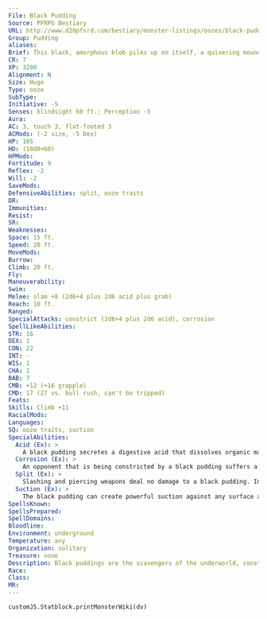 ```yaml
---
File: Black Pudding
Source: PFRPG Bestiary
URL: http://www.d20pfsrd.com/bestiary/monster-listings/oozes/black-pudding
Group: Pudding
aliases: 
Brief: This black, amorphous blob piles up on itself, a quivering mound of midnight sludge that glistens darkly before surging forward.
CR: 7
XP: 3200
Alignment: N
Size: Huge
Type: ooze
SubType: 
Initiative: -5
Senses: blindsight 60 ft.; Perception -5
Aura: 
AC: 3, touch 3, flat-footed 3
ACMods: (-2 size, -5 Dex)
HP: 105
HD: (10d8+60)
HPMods: 
Fortitude: 9
Reflex: -2
Will: -2
SaveMods: 
DefensiveAbilities: split, ooze traits
DR: 
Immunities: 
Resist: 
SR: 
Weaknesses: 
Space: 15 ft.
Speed: 20 ft.
MoveMods: 
Burrow: 
Climb: 20 ft.
Fly: 
Maneuverability: 
Swim: 
Melee: slam +8 (2d6+4 plus 2d6 acid plus grab)
Reach: 10 ft.
Ranged: 
SpecialAttacks: constrict (2d6+4 plus 2d6 acid), corrosion
SpellLikeAbilities: 
STR: 16
DEX: 1
CON: 22
INT: -
WIS: 1
CHA: 1
BAB: 7
CMB: +12 (+16 grapple)
CMD: 17 (27 vs. bull rush, can't be tripped)
Feats: 
Skills: Climb +11
RacialMods: 
Languages: 
SQ: ooze traits, suction
SpecialAbilities:
  Acid (Ex): >
    A black pudding secretes a digestive acid that dissolves organic material and metal quickly, but does not affect stone.  Each time a creature suffers damage from a black pudding's acid, its clothing and armor take the same amount of damage from the acid. A DC 21 Reflex save prevents damage to clothing and armor. A metal or wooden weapon that strikes a black pudding takes 2d6 acid damage unless the weapon's wielder succeeds on a DC 21 Reflex save. If a black pudding remains in contact with a wooden or metal object for 1 full round, it inflicts 21 points of acid damage (no save) to the object. The save DCs are Constitution-based.
  Corrosion (Ex): >
    An opponent that is being constricted by a black pudding suffers a -4 penalty on Reflex saves made to resist acid damage applying to clothing and armor.
  Split (Ex): >
    Slashing and piercing weapons deal no damage to a black pudding. Instead, the creature splits into two identical puddings, each with half of the original's current hit points (round down). A pudding with 10 hit points or less cannot be further split and dies if reduced to 0 hit points.
  Suction (Ex): >
    The black pudding can create powerful suction against any surface as it climbs, allowing it to cling to inverted surfaces with ease. A black pudding can establish or release suction as a swift action, and as long as it is using suction, it moves at half speed. Because of the suction, a black pudding's CMD score gets a +10 circumstance bonus to resist bull rush, awesome blows, and other attacks and effects that attempt to physically move it from its location.
SpellsKnown: 
SpellsPrepared: 
SpellDomains: 
Bloodline: 
Environment: underground
Temperature: any
Organization: solitary
Treasure: none
Description: Black puddings are the scavengers of the underworld, constantly on the lookout for a meal. They can sense organic or metallic objects within 60 feet and mindlessly attack such items or beings until they are dissolved or the ooze is killed. A black pudding reproduces by breaking off a piece of its body and forming a new, smaller black pudding, which grows to full size in 1 month's time. Some of the more intelligent creatures in the underworld use black puddings as natural garbage disposals, creating stone pits to house the pudding and throwing organic refuse or foes in as needed.  Larger specimens of black puddings have been encountered in the deepest parts of the world, with Gargantuan individuals having up to 30 HD. Other colored puddings are rumored to exist, with white ones living in the arctic, brown ones living in swamps, and tan ones living in deserts.
Race: 
Class: 
MR: 
---
```

```dataviewjs
customJS.Statblock.printMonsterWiki(dv)
```
